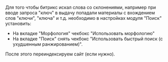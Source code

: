 Для того чтобы битрикс искал слова со склонениями, например при вводе запроса "ключ" в выдачу попадали материалы с вхождением слов "ключи", "ключа" и т.д. необходимо в настройках модуля "Поиск" установить:
* На вкладке "Морфология" чекбокс "Использовать морфологию"
* На вкладке "Поиск" снять чекбокс "Использовать быстрый поиск (с ухудшенным ранжированием)".

После этого переиндексируем сайт (если нужно).
